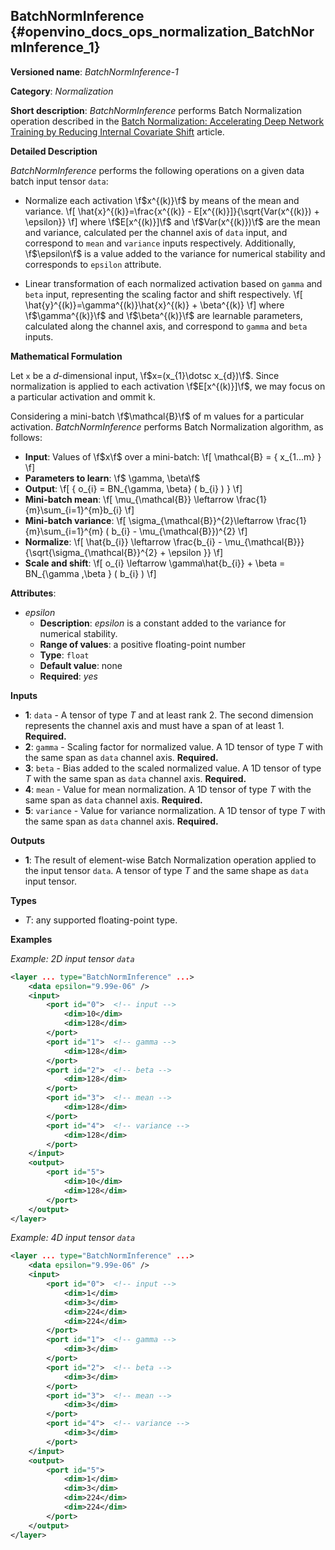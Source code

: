 ## BatchNormInference <a name="BatchNormInference"></a> {#openvino_docs_ops_normalization_BatchNormInference_1}

**Versioned name**: *BatchNormInference-1*

**Category**: *Normalization*

**Short description**: *BatchNormInference* performs Batch Normalization operation described in the [Batch Normalization: Accelerating Deep Network Training by Reducing Internal Covariate Shift](https://arxiv.org/abs/1502.03167v2) article.

**Detailed Description**

*BatchNormInference* performs the following operations on a given data batch input tensor `data`:

* Normalize each activation \f$x^{(k)}\f$ by means of the mean and variance.
\f[
   \hat{x}^{(k)}=\frac{x^{(k)} - E[x^{(k)}]}{\sqrt{Var(x^{(k)}) + \epsilon}}
\f]
where \f$E[x^{(k)}]\f$ and \f$Var(x^{(k)})\f$ are the mean and variance, calculated per the channel axis of `data` input, and correspond to `mean` and `variance` inputs respectively. Additionally, \f$\epsilon\f$ is a value added to the variance for numerical stability and corresponds to `epsilon` attribute.

* Linear transformation of each normalized activation based on `gamma` and `beta` input, representing the scaling factor and shift respectively.
\f[
   \hat{y}^{(k)}=\gamma^{(k)}\hat{x}^{(k)} + \beta^{(k)}
\f]
where \f$\gamma^{(k)}\f$ and \f$\beta^{(k)}\f$ are learnable parameters, calculated along the channel axis, and correspond to `gamma` and `beta` inputs.

**Mathematical Formulation**

Let `x` be a *d*-dimensional input, \f$x=(x_{1}\dotsc x_{d})\f$. Since normalization is applied to each activation \f$E[x^{(k)}]\f$, we may focus on a particular activation and ommit k.

Considering a mini-batch \f$\mathcal{B}\f$ of m values for a particular activation. *BatchNormInference* performs Batch Normalization algorithm, as follows:

*   **Input**: Values of \f$x\f$ over a mini-batch:
    \f[
    \mathcal{B} = \{ x_{1...m} \}
    \f]
*   **Parameters to learn**: \f$ \gamma, \beta\f$
*   **Output**:
    \f[
    \{ o_{i} = BN_{\gamma, \beta} ( b_{i} ) \}
    \f]
*   **Mini-batch mean**:
    \f[
    \mu_{\mathcal{B}} \leftarrow \frac{1}{m}\sum_{i=1}^{m}b_{i}
    \f]
*   **Mini-batch variance**:
    \f[
    \sigma_{\mathcal{B}}^{2}\leftarrow \frac{1}{m}\sum_{i=1}^{m} ( b_{i} - \mu_{\mathcal{B}})^{2}
    \f]
*   **Normalize**:
    \f[
    \hat{b_{i}} \leftarrow \frac{b_{i} - \mu_{\mathcal{B}}}{\sqrt{\sigma_{\mathcal{B}}^{2} + \epsilon }}
    \f]
*   **Scale and shift**:
    \f[
    o_{i} \leftarrow \gamma\hat{b_{i}} + \beta = BN_{\gamma ,\beta } ( b_{i} )
    \f]

**Attributes**:

* *epsilon*
  * **Description**: *epsilon* is a constant added to the variance for numerical stability.
  * **Range of values**: a positive floating-point number
  * **Type**: `float`
  * **Default value**: none
  * **Required**: *yes*

**Inputs**

* **1**: `data` - A tensor of type *T* and at least rank 2. The second dimension represents the channel axis and must have a span of at least 1. **Required.**
* **2**: `gamma` - Scaling factor for normalized value. A 1D tensor of type *T* with the same span as `data` channel axis. **Required.**
* **3**: `beta` - Bias added to the scaled normalized value. A 1D tensor of type *T* with the same span as `data` channel axis. **Required.**
* **4**: `mean` - Value for mean normalization. A 1D tensor of type *T* with the same span as `data` channel axis. **Required.**
* **5**: `variance` - Value for variance normalization. A 1D tensor of type *T* with the same span as `data` channel axis. **Required.**

**Outputs**

* **1**: The result of element-wise Batch Normalization operation applied to the input tensor `data`. A tensor of type *T* and the same shape as `data` input tensor.

**Types**

* *T*: any supported floating-point type.

**Examples**

*Example: 2D input tensor `data`*

```xml
<layer ... type="BatchNormInference" ...>
    <data epsilon="9.99e-06" />
    <input>
        <port id="0">  <!-- input -->
            <dim>10</dim>
            <dim>128</dim>
        </port>
        <port id="1">  <!-- gamma -->
            <dim>128</dim>
        </port>
        <port id="2">  <!-- beta -->
            <dim>128</dim>
        </port>
        <port id="3">  <!-- mean -->
            <dim>128</dim>
        </port>
        <port id="4">  <!-- variance -->
            <dim>128</dim>
        </port>
    </input>
    <output>
        <port id="5">
            <dim>10</dim>
            <dim>128</dim>
        </port>
    </output>
</layer>
```

*Example: 4D input tensor `data`*

```xml
<layer ... type="BatchNormInference" ...>
    <data epsilon="9.99e-06" />
    <input>
        <port id="0">  <!-- input -->
            <dim>1</dim>
            <dim>3</dim>
            <dim>224</dim>
            <dim>224</dim>
        </port>
        <port id="1">  <!-- gamma -->
            <dim>3</dim>
        </port>
        <port id="2">  <!-- beta -->
            <dim>3</dim>
        </port>
        <port id="3">  <!-- mean -->
            <dim>3</dim>
        </port>
        <port id="4">  <!-- variance -->
            <dim>3</dim>
        </port>
    </input>
    <output>
        <port id="5">
            <dim>1</dim>
            <dim>3</dim>
            <dim>224</dim>
            <dim>224</dim>
        </port>
    </output>
</layer>
```

